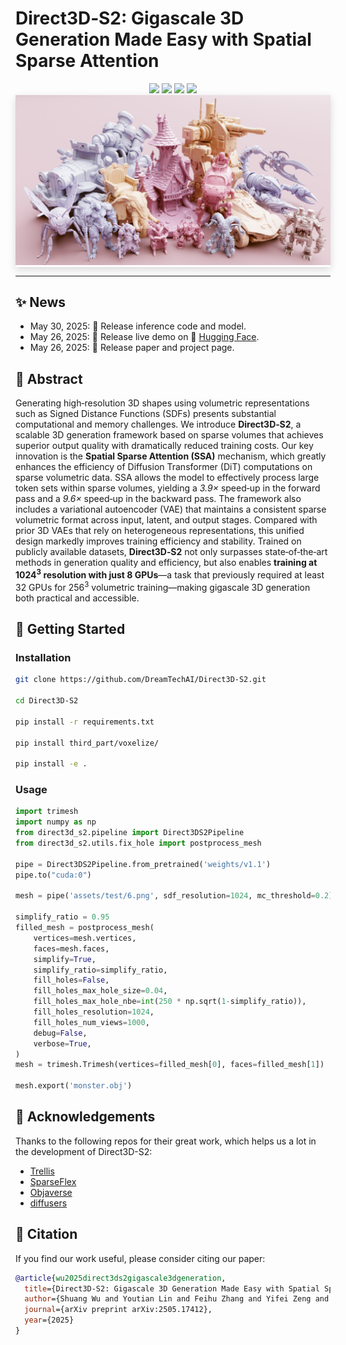 
# Direct3D‑S2: Gigascale 3D Generation Made Easy with Spatial Sparse Attention

<div align="center">
  <a href=https://www.neural4d.com/research/direct3d-s2 target="_blank"><img src=https://img.shields.io/badge/Project%20Page-333399.svg?logo=googlehome height=22px></a>
  <a href=https://huggingface.co/spaces/wushuang98/Direct3D-S2-v1.0-demo target="_blank"><img src=https://img.shields.io/badge/%F0%9F%A4%97%20Demo-276cb4.svg height=22px></a>
  <a href=https://huggingface.co/spaces/wushuang98/Direct3D-S2-v1.0-demo target="_blank"><img src=https://img.shields.io/badge/%F0%9F%A4%97%20Models-d96902.svg height=22px></a>
  <a href=https://arxiv.org/pdf/2505.17412 target="_blank"><img src=https://img.shields.io/badge/Arxiv-b5212f.svg?logo=arxiv height=22px></a>
</div>

<div style="background: #fff; box-shadow: 0 4px 12px rgba(0,0,0,.15); display: inline-block; padding: 0px;">
    <img id="teaser" src="assets/teaserv6.png" alt="Teaser image of Direct3D-S2"/>
</div>

---

## ✨ News

- May 30, 2025: 🔨 Release inference code and model.
- May 26, 2025: 🎁 Release live demo on 🤗 [Hugging Face](https://huggingface.co/spaces/wushuang98/Direct3D-S2-v1.0-demo).
- May 26, 2025: 🚀 Release paper and project page.

## 📝 Abstract

Generating high‑resolution 3D shapes using volumetric representations such as Signed Distance Functions (SDFs) presents substantial computational and memory challenges. We introduce <strong class="has-text-weight-bold">Direct3D‑S2</strong>, a scalable 3D generation framework based on sparse volumes that achieves superior output quality with dramatically reduced training costs. Our key innovation is the <strong class="has-text-weight-bold">Spatial Sparse Attention (SSA)</strong> mechanism, which greatly enhances the efficiency of Diffusion Transformer (DiT) computations on sparse volumetric data. SSA allows the model to effectively process large token sets within sparse volumes, yielding a <em>3.9&times;</em> speed‑up in the forward pass and a <em>9.6&times;</em> speed‑up in the backward pass. The framework also includes a variational autoencoder (VAE) that maintains a consistent sparse volumetric format across input, latent, and output stages. Compared with prior 3D VAEs that rely on heterogeneous representations, this unified design markedly improves training efficiency and stability. Trained on publicly available datasets, <strong class="has-text-weight-bold">Direct3D‑S2</strong> not only surpasses state‑of‑the‑art methods in generation quality and efficiency, but also enables <strong class="has-text-weight-bold">training at 1024<sup>3</sup>  resolution with just 8 GPUs</strong>—a task that previously required at least 32 GPUs for 256<sup>3</sup> volumetric training—making gigascale 3D generation both practical and accessible.

## 🚀 Getting Started

### Installation

```sh
git clone https://github.com/DreamTechAI/Direct3D-S2.git

cd Direct3D-S2

pip install -r requirements.txt

pip install third_part/voxelize/

pip install -e .

```

### Usage

```python
import trimesh
import numpy as np 
from direct3d_s2.pipeline import Direct3DS2Pipeline
from direct3d_s2.utils.fix_hole import postprocess_mesh

pipe = Direct3DS2Pipeline.from_pretrained('weights/v1.1')
pipe.to("cuda:0")

mesh = pipe('assets/test/6.png', sdf_resolution=1024, mc_threshold=0.2)["mesh"]

simplify_ratio = 0.95
filled_mesh = postprocess_mesh(
    vertices=mesh.vertices,
    faces=mesh.faces,
    simplify=True,
    simplify_ratio=simplify_ratio,
    fill_holes=False,
    fill_holes_max_hole_size=0.04,
    fill_holes_max_hole_nbe=int(250 * np.sqrt(1-simplify_ratio)),
    fill_holes_resolution=1024,
    fill_holes_num_views=1000,
    debug=False,
    verbose=True,
)
mesh = trimesh.Trimesh(vertices=filled_mesh[0], faces=filled_mesh[1])

mesh.export('monster.obj')
```

## 🤗 Acknowledgements

Thanks to the following repos for their great work, which helps us a lot in the development of Direct3D-S2:

- [Trellis](https://github.com/microsoft/TRELLIS)
- [SparseFlex](https://github.com/VAST-AI-Research/TripoSF)
- [Objaverse](https://objaverse.allenai.org/)
- [diffusers](https://github.com/huggingface/diffusers)

## 📖 Citation

If you find our work useful, please consider citing our paper:

```bibtex
@article{wu2025direct3ds2gigascale3dgeneration,
  title={Direct3D-S2: Gigascale 3D Generation Made Easy with Spatial Sparse Attention}, 
  author={Shuang Wu and Youtian Lin and Feihu Zhang and Yifei Zeng and Yikang Yang and Yajie Bao and Jiachen Qian and Siyu Zhu and Philip Torr and Xun Cao and Yao Yao},
  journal={arXiv preprint arXiv:2505.17412},
  year={2025}
}
```
